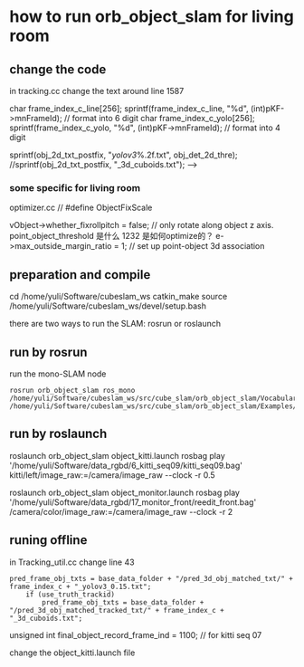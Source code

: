 # how to run orb_object_slam for living room

## change the code
in tracking.cc 
change the text around line 1587

char frame_index_c_line[256];
sprintf(frame_index_c_line, "%d", (int)pKF->mnFrameId); // format into 6 digit
char frame_index_c_yolo[256];
sprintf(frame_index_c_yolo, "%d", (int)pKF->mnFrameId); // format into 4 digit

sprintf(obj_2d_txt_postfix, "_yolov3_%.2f.txt", obj_det_2d_thre);
//sprintf(obj_2d_txt_postfix, "_3d_cuboids.txt"); -->

### some specific for living room
optimizer.cc
// #define ObjectFixScale

vObject->whether_fixrollpitch = false; // only rotate along object z axis.
point_object_threshold 是什么
1232 是如何optimize的？
e->max_outside_margin_ratio = 1;
// set up point-object 3d association


## preparation and compile 

cd /home/yuli/Software/cubeslam_ws
catkin_make
source /home/yuli/Software/cubeslam_ws/devel/setup.bash

there are two ways to run the SLAM: rosrun or roslaunch
## run by rosrun
run the mono-SLAM node
```
rosrun orb_object_slam ros_mono /home/yuli/Software/cubeslam_ws/src/cube_slam/orb_object_slam/Vocabulary/ORBvoc.txt /home/yuli/Software/cubeslam_ws/src/cube_slam/orb_object_slam/Examples/Monocular/ICL.yaml
```

## run by roslaunch

roslaunch orb_object_slam object_kitti.launch
rosbag play '/home/yuli/Software/data_rgbd/6_kitti_seq09/kitti_seq09.bag' kitti/left/image_raw:=/camera/image_raw --clock -r 0.5

roslaunch orb_object_slam object_monitor.launch
rosbag play '/home/yuli/Software/data_rgbd/17_monitor_front/reedit_front.bag' /camera/color/image_raw:=/camera/image_raw --clock -r 2


## runing offline
in Tracking_util.cc
change line 43

	pred_frame_obj_txts = base_data_folder + "/pred_3d_obj_matched_txt/" + frame_index_c + "_yolov3_0.15.txt";
		if (use_truth_trackid)
			pred_frame_obj_txts = base_data_folder + "/pred_3d_obj_matched_tracked_txt/" + frame_index_c + "_3d_cuboids.txt";

unsigned int final_object_record_frame_ind = 1100; // for kitti seq 07 

change the object_kitti.launch file
